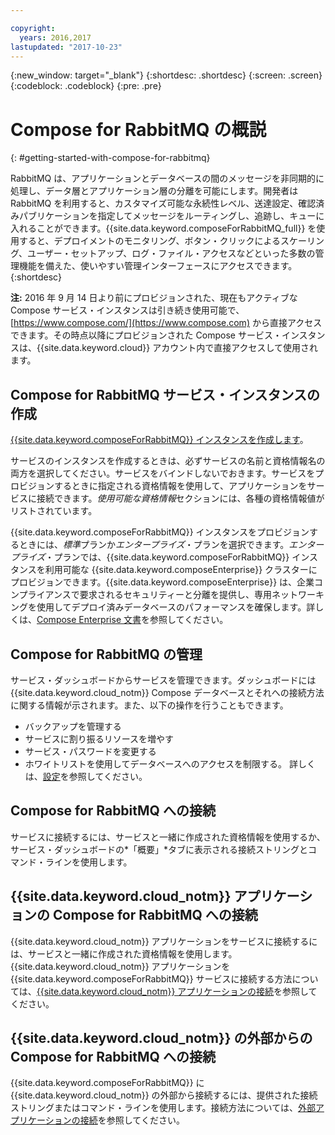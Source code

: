 ```yaml
---

copyright:
  years: 2016,2017
lastupdated: "2017-10-23"
---
```


{:new_window: target="_blank"}
{:shortdesc: .shortdesc}
{:screen: .screen}
{:codeblock: .codeblock}
{:pre: .pre}

# Compose for RabbitMQ の概説
{: #getting-started-with-compose-for-rabbitmq}

RabbitMQ は、アプリケーションとデータベースの間のメッセージを非同期的に処理し、データ層とアプリケーション層の分離を可能にします。開発者は RabbitMQ を利用すると、カスタマイズ可能な永続性レベル、送達設定、確認済みパブリケーションを指定してメッセージをルーティングし、追跡し、キューに入れることができます。{{site.data.keyword.composeForRabbitMQ_full}} を使用すると、デプロイメントのモニタリング、ボタン・クリックによるスケーリング、ユーザー・セットアップ、ログ・ファイル・アクセスなどといった多数の管理機能を備えた、使いやすい管理インターフェースにアクセスできます。
{:shortdesc}

**注:** 2016 年 9 月 14 日より前にプロビジョンされた、現在もアクティブな Compose サービス・インスタンスは引き続き使用可能で、[https://www.compose.com/](https://www.compose.com) から直接アクセスできます。その時点以降にプロビジョンされた Compose サービス・インスタンスは、{{site.data.keyword.cloud}} アカウント内で直接アクセスして使用されます。

## Compose for RabbitMQ サービス・インスタンスの作成

[{{site.data.keyword.composeForRabbitMQ}} インスタンスを作成します](https://console.ng.bluemix.net/catalog/services/compose-for-rabbitmq/)。

サービスのインスタンスを作成するときは、必ずサービスの名前と資格情報名の両方を選択してください。サービスをバインドしないでおきます。サービスをプロビジョンするときに指定される資格情報を使用して、アプリケーションをサービスに接続できます。*使用可能な資格情報*セクションには、各種の資格情報値がリストされています。

{{site.data.keyword.composeForRabbitMQ}} インスタンスをプロビジョンするときには、*標準*プランか*エンタープライズ*・プランを選択できます。*エンタープライズ*・プランでは、{{site.data.keyword.composeForRabbitMQ}} インスタンスを利用可能な {{site.data.keyword.composeEnterprise}} クラスターにプロビジョンできます。{{site.data.keyword.composeEnterprise}} は、企業コンプライアンスで要求されるセキュリティーと分離を提供し、専用ネットワーキングを使用してデプロイ済みデータベースのパフォーマンスを確保します。詳しくは、[Compose Enterprise 文書](../ComposeEnterprise/index.html)を参照してください。

## Compose for RabbitMQ の管理

サービス・ダッシュボードからサービスを管理できます。ダッシュボードには {{site.data.keyword.cloud_notm}} Compose データベースとそれへの接続方法に関する情報が示されます。また、以下の操作を行うこともできます。
- バックアップを管理する 
- サービスに割り振るリソースを増やす 
- サービス・パスワードを変更する
- ホワイトリストを使用してデータベースへのアクセスを制限する。
詳しくは、[設定](./dashboard-settings.html)を参照してください。

## Compose for RabbitMQ への接続

サービスに接続するには、サービスと一緒に作成された資格情報を使用するか、サービス・ダッシュボードの*「概要」*タブに表示される接続ストリングとコマンド・ラインを使用します。

## {{site.data.keyword.cloud_notm}} アプリケーションの Compose for RabbitMQ への接続

{{site.data.keyword.cloud_notm}} アプリケーションをサービスに接続するには、サービスと一緒に作成された資格情報を使用します。{{site.data.keyword.cloud_notm}} アプリケーションを {{site.data.keyword.composeForRabbitMQ}} サービスに接続する方法については、[{{site.data.keyword.cloud_notm}} アプリケーションの接続](./connecting-bluemix-app.html)を参照してください。

## {{site.data.keyword.cloud_notm}} の外部からの Compose for RabbitMQ への接続

{{site.data.keyword.composeForRabbitMQ}} に {{site.data.keyword.cloud_notm}} の外部から接続するには、提供された接続ストリングまたはコマンド・ラインを使用します。接続方法については、[外部アプリケーションの接続](./connecting-external.html)を参照してください。
